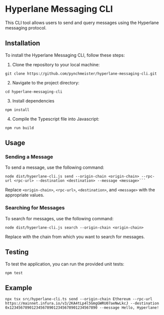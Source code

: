 # Hyperlane Messaging CLI

This CLI tool allows users to send and query messages using the Hyperlane messaging protocol.

## Installation

To install the Hyperlane Messaging CLI, follow these steps:

1. Clone the repository to your local machine:

```shell
git clone https://github.com/pynchmeister/hyperlane-messaging-cli.git
````

2. Navigate to the project directory:

```shell
cd hyperlane-messaging-cli
```

3. Install dependencies

```shell
npm install
```


4. Compile the Typescript file into Javascript:

```shell
npm run build
```

## Usage

### Sending a Message

To send a message, use the following command:

```shell
node dist/hyperlane-cli.js send --origin-chain <origin-chain> --rpc-url <rpc-url> --destination <destination> --message <message>```
```

Replace `<origin-chain>`, `<rpc-url>`, `<destination>`, and `<message>` with the appropriate values.

### Searching for Messages

To search for messages, use the following command:

```shell
node dist/hyperlane-cli.js search --origin-chain <origin-chain>
```

Replace <origin-chain> with the chain from which you want to search for messages.

## Testing

To test the application, you can run the provided unit tests:

```shell
npm test
```


## Example
```shell
npx tsx src/hyperlane-cli.ts send --origin-chain Ethereum --rpc-url https://mainnet.infura.io/v3/2KA4tLp4l5GmgGWRU07aeNwLkcJ --destination 0x1234567890123456789012345678901234567890 --message Hello, Hyperlane!
```
